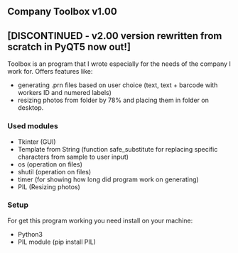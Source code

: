 ## Company Toolbox v1.00 
## [DISCONTINUED - v2.00 version rewritten from scratch in PyQT5 now out!]

Toolbox is an program that I wrote especially for the needs of the company I work for.  Offers features like:

- generating .prn files based on user choice (text, text + barcode with workers ID and numered labels)
- resizing photos from folder by 78% and placing them in folder on desktop.

### Used modules
- Tkinter (GUI)
- Template from String (function safe_substitute for replacing specific characters from sample to user input)
- os (operation on files)
- shutil (operation on files)
- timer (for showing how long did program work on generating)
- PIL (Resizing photos)

### Setup
For get this program working you need install on your machine:

- Python3
- PIL module (pip install PIL)


